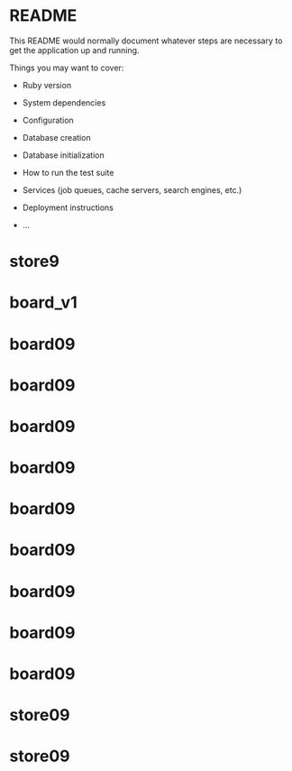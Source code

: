 # README

This README would normally document whatever steps are necessary to get the
application up and running.

Things you may want to cover:

* Ruby version

* System dependencies

* Configuration

* Database creation

* Database initialization

* How to run the test suite

* Services (job queues, cache servers, search engines, etc.)

* Deployment instructions

* ...
# store9
# board_v1
# board09
# board09
# board09
# board09
# board09
# board09
# board09
# board09
# board09
# store09
# store09

